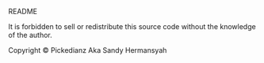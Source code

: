 README

It is forbidden to sell or redistribute
this source code without the knowledge of the author.

Copyright © Pickedianz Aka Sandy Hermansyah
